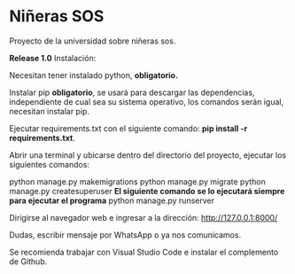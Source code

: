 # Niñeras SOS

Proyecto de la universidad sobre niñeras sos.

**Release 1.0** Instalación:

Necesitan tener instalado python, **obligatorio.**

Instalar pip **obligatorio**, se usará para descargar las dependencias, independiente de cual sea su sistema operativo, los comandos serán igual, necesitan instalar pip.

Ejecutar requirements.txt con el siguiente comando: **pip install -r requirements.txt**.

Abrir una terminal y ubicarse dentro del directorio del proyecto, ejecutar los siguientes comandos:

python manage.py makemigrations
python manage.py migrate
python manage.py createsuperuser
**El siguiente comando se lo ejecutará siempre para ejecutar el programa**
python manage.py runserver

Dirigirse al navegador web e ingresar a la dirección: http://127.0.0.1:8000/

Dudas, escribir mensaje por WhatsApp o ya nos comunicamos.


Se recomienda trabajar con Visual Studio Code e instalar el complemento de Github.